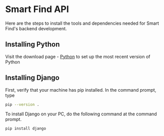 # Smart Find API
Here are the steps to install the tools and dependencies needed for Smart Find's backend development.

## Installing Python
Visit the download page - [Python](https://www.python.org/downloads) to set up the most recent version of Python

## Installing Django
First, verify that your machine has pip installed. In the command prompt, type
```bash
pip --version .
```
To install Django on your PC, do the following command at the command prompt.
```bash
pip install django
```


